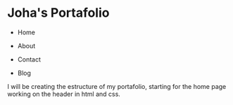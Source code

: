 # Joha's Portafolio 


- Home

- About

- Contact  

- Blog 


I will be creating the estructure of my portafolio, starting for the home page working on the header in html and css. 



